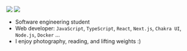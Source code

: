 [<img src="https://img.shields.io/badge/linkedin-%230077B5.svg?&style=for-the-badge&logo=linkedin&logoColor=white" />](https://www.linkedin.com/in/pedroviniciusn/)
[<img src="https://img.shields.io/badge/instagram-%2312100E.svg?&style=for-the-badge&logo=instagram&color=405DE6" />](https://instagram.com/pedrovinicius.dev?igshid=YmMyMTA2M2Y=) 

- Software engineering student 
- Web developer: `JavaScript`, `TypeScript`, `React`, `Next.js`, `Chakra UI`, `Node.js`, `Docker` ...
- I enjoy photography, reading, and lifting weights :)
